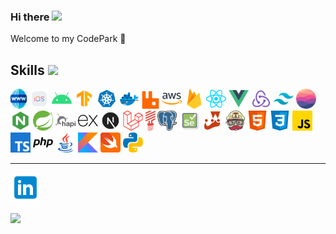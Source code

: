 ### Hi there <a href="https://mfahmialkautsar.github.io"><img src="https://media.giphy.com/media/hvRJCLFzcasrR4ia7z/giphy.gif" width="24"></a>

Welcome to my CodePark 🌳
<br/>

## Skills <img src="https://media2.giphy.com/media/QssGEmpkyEOhBCb7e1/giphy.gif" width="24">

<a title="Web" alt="Web" href="https://github.com/mfahmialkautsar?tab=repositories&q=topic%3Aweb"><img width="26" height="32" src="./assets/images/icons/www.svg"/></a>
<a title="iOS" alt="iOS" href="https://github.com/mfahmialkautsar?tab=repositories&q=topic%3Aios"><img height="32" src="./assets/images/icons/ios.svg"/></a>
<a title="Android" alt="Android" href="https://github.com/mfahmialkautsar?tab=repositories&q=topic%3Aandroid"><img height="32" src="./assets/images/icons/android.svg"/></a>
<a title="Tensorflow" alt="Tensorflow" href="https://github.com/mfahmialkautsar?tab=repositories&q=topic%3Atensorflow"><img height="32" src="./assets/images/icons/tensorflow.svg"/></a>
<a title="Kubernetes" alt="Kubernetes"><img height="32" src="./assets/images/icons/kubernetes.svg"/></a>
<a title="Docker" alt="Docker" href="https://github.com/mfahmialkautsar?tab=repositories&q=topic%3Adocker"><img height="32" src="./assets/images/icons/docker.svg"/></a>
<a title="RabbitMQ" alt="RabbitMQ" href="https://github.com/mfahmialkautsar?tab=repositories&q=topic%3Arabbitmq"><img height="28" src="./assets/images/icons/rabbitmq.svg"/></a>
<a title="Amazon Web Services" alt="AWS" href="https://github.com/mfahmialkautsar?tab=repositories&q=topic%3Aaws"><img height="32" src="./assets/images/icons/aws.svg"/></a>
<a title="Firebase" alt="Firebase" href="https://github.com/mfahmialkautsar?tab=repositories&q=topic%3Afirebase"><img height="32" src="./assets/images/icons/firebase.svg"/></a>
<a title="React" alt="React" href="https://github.com/mfahmialkautsar?tab=repositories&q=topic%3Areact"><img height="32" src="./assets/images/icons/reactjs.svg"/></a>
<a title="Vue" alt="Vue" href="https://github.com/mfahmialkautsar?tab=repositories&q=topic%3Avue"><img height="32" src="./assets/images/icons/vuejs.svg"/></a>
<a title="Redux" alt="Redux" href="https://github.com/mfahmialkautsar?tab=repositories&q=topic%3Aredux"><img height="32" src="./assets/images/icons/redux.svg"/></a>
<a title="TailwindCSS" alt="TailwindCSS" href="https://github.com/mfahmialkautsar?tab=repositories&q=topic%3Atailwindcss"><img height="32" src="./assets/images/icons/tailwind-css.svg"/></a>
<a title="Realm" alt="Realm" href="https://github.com/mfahmialkautsar?tab=repositories&q=topic%3Arealm"><img height="32" src="./assets/images/icons/realm.svg"/></a>
<a title="Nginx" alt="Nginx"><img height="32" src="./assets/images/icons/nginx.svg"/></a>
<a title="Spring" alt="Spring" href="https://github.com/mfahmialkautsar?tab=repositories&q=topic%3Aspring"><img height="32" src="./assets/images/icons/spring.svg"/></a>
<a title="Hapi.js" alt="Hapi.js" href="https://github.com/mfahmialkautsar?tab=repositories&q=topic%3Ahapi"><img height="32" src="./assets/images/icons/hapi.svg"/></a>
<a title="Express" alt="Express" href="https://github.com/mfahmialkautsar?tab=repositories&q=topic%3Aexpress"><img height="32" src="./assets/images/icons/express.svg"/></a>
<a title="Next.js" alt="Next.js"><img height="32" src="./assets/images/icons/next.js.svg"/></a>
<a title="Laravel" alt="Laravel" href="https://github.com/mfahmialkautsar?tab=repositories&q=topic%3Alaravel"><img height="32" src="./assets/images/icons/laravel.svg"/></a>
<a title="Lumen" alt="Lumen" href="https://github.com/mfahmialkautsar?tab=repositories&q=topic%3Alumen"><img height="32" src="./assets/images/icons/lumen.svg"/></a>
<a title="PostgreSQL" alt="PostgreSQL" href="https://github.com/mfahmialkautsar?tab=repositories&q=topic%3Apostgresql"><img height="32" src="./assets/images/icons/postgresql.svg"/></a>
<a title="Selenium" alt="Selenium"><img height="32" src="./assets/images/icons/selenium.svg"/></a>
<a title="Jest" alt="Jest" href="https://github.com/mfahmialkautsar?tab=repositories&q=topic%3Ajest"><img height="32" src="./assets/images/icons/jest.svg"/></a>
<a title="TravisCI" alt="TravisCI" href="https://github.com/mfahmialkautsar?tab=repositories&q=topic%3Atravis-ci"><img height="32" src="./assets/images/icons/travisci.svg"/></a>
<a title="HTML" alt="HTML" href="https://github.com/mfahmialkautsar?tab=repositories&language=html"><img height="32" src="./assets/images/icons/html.svg"/></a>
<a title="CSS" alt="CSS" href="https://github.com/mfahmialkautsar?tab=repositories&language=css"><img height="32" src="./assets/images/icons/css.svg"/></a>
<a title="JavaScript" alt="JavaScript" href="https://github.com/mfahmialkautsar?tab=repositories&language=javascript"><img height="32" src="./assets/images/icons/javascript.svg"/></a>
<a title="TypeScript" alt="TypeScript" href="https://github.com/mfahmialkautsar?tab=repositories&language=typescript"><img height="32" src="./assets/images/icons/typescript.svg"/></a>
<a title="PHP" alt="PHP" href="https://github.com/mfahmialkautsar?tab=repositories&language=php"><img height="32" src="./assets/images/icons/php.svg"/></a>
<a title="Java" alt="Java" href="https://github.com/mfahmialkautsar?tab=repositories&language=java"><img height="32" src="./assets/images/icons/java.svg"/></a>
<a title="Kotlin" alt="Kotlin" href="https://github.com/mfahmialkautsar?tab=repositories&language=kotlin"><img height="32" src="./assets/images/icons/kotlin.svg"/></a>
<a title="Swift" alt="Swift" href="https://github.com/mfahmialkautsar?tab=repositories&language=swift"><img height="32" src="./assets/images/icons/swift.svg"/></a>
<a title="Python" alt="Python" href="https://github.com/mfahmialkautsar?tab=repositories&language=python"><img height="32" src="./assets/images/icons/python.svg"/></a>

---

<a href="https://www.linkedin.com/in/mfahmialkautsar" target="_blank" alt="LinkedIn" title="LinkedIn"><img width="48" height="48" src="./assets/images/icons/linkedin.svg"/></a>

![](https://komarev.com/ghpvc/?username=mfahmialkautsar)
